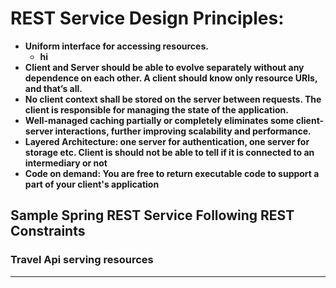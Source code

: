 # REST Service Design Principles:
* **Uniform interface for accessing resources.**
	* **hi**
* **Client and Server should be able to evolve separately without any dependence on each other. A client should know only resource URIs, and that’s all.**
* **No client context shall be stored on the server between requests. The client is responsible for managing the state of the application.**
* **Well-managed caching partially or completely eliminates some client-server interactions, further improving scalability and performance.**
* **Layered Architecture: one server for authentication, one server for storage etc. Client is should not be able to tell if it is connected to an intermediary or not**
* **Code on demand: You are free to return executable code to support a part of your client's application**

## Sample Spring REST Service Following REST Constraints
### Travel Api serving resources
* ****
